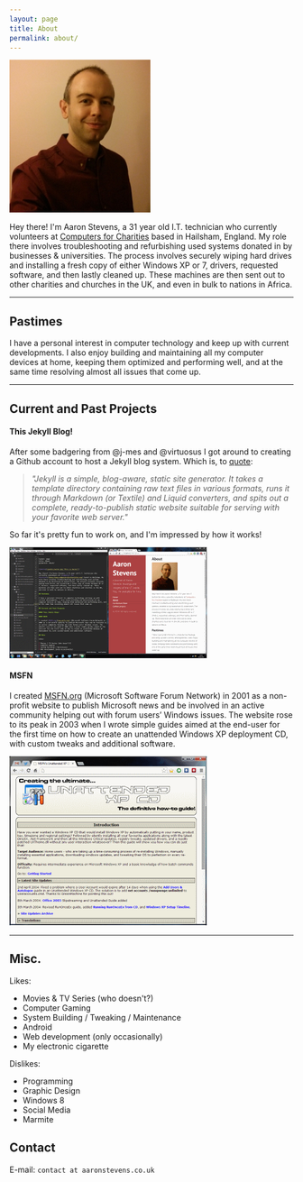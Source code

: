 ```yaml
---
layout: page
title: About
permalink: about/
---
```


![Aaron](/assets/aaron.jpg "This is Aaron!")

Hey there! I'm Aaron Stevens, a 31 year old I.T. technician who currently volunteers at [Computers for Charities](http://www.computersforcharities.org) based in Hailsham, England. My role there involves troubleshooting and refurbishing used systems donated in by businesses & universities. The process involves securely wiping hard drives and installing a fresh copy of either Windows XP or 7, drivers, requested software, and then lastly cleaned up. These machines are then sent out to other charities and churches in the UK, and even in bulk to nations in Africa.

----

## Pastimes

I have a personal interest in computer technology and keep up with current developments. I also enjoy building and maintaining all my computer devices at home, keeping them optimized and performing well, and at the same time resolving almost all issues that come up.

----

## Current and Past Projects

#### This Jekyll Blog!

After some badgering from @j-mes and @virtuosus I got around to creating a Github account to host a Jekyll blog system. Which is, to [quote](http://jekyllrb.com/docs/home/):

>_"Jekyll is a simple, blog-aware, static site generator. It takes a template directory containing raw text files in various formats, runs it through Markdown (or Textile) and Liquid converters, and spits out a complete, ready-to-publish static website suitable for serving with your favorite web server."_

So far it's pretty fun to work on, and I'm impressed by how it works!

[![Workspace](/assets/workspace_thumb.gif "My Workspace")](/assets/workspace.png)

#### MSFN

I created [MSFN.org](http://www.msfn.org) (Microsoft Software Forum Network) in 2001 as a non-profit website to publish Microsoft news and be involved in an active community helping out with forum users’ Windows issues. The website rose to its peak in 2003 when I wrote simple guides aimed at the end-user for the first time on how to create an unattended Windows XP deployment CD, with custom tweaks and additional software.

[![MSFN](/assets/msfn_thumb.gif "MSFN Unattended XP CD Guide")](/assets/msfn.png)

----

## Misc.

Likes:

* Movies & TV Series (who doesn't?)
* Computer Gaming
* System Building / Tweaking / Maintenance
* Android
* Web development (only occasionally)
* My electronic cigarette

Dislikes:

* Programming
* Graphic Design
* Windows 8
* Social Media
* Marmite

## Contact

E-mail: `contact at aaronstevens.co.uk`
